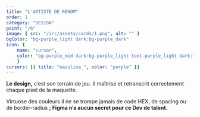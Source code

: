 ```yaml
---
title: "L'ARTISTE DE RENOM"
order: 1
category: "DESIGN"
point: "/6"
image: { src: "/src/assets/cards/1.png", alt: "" }
bgColor: "bg-purple_light dark:bg-purple_dark"
icon: {
    name: "cursor",
    color: "bg-purple_mid dark:bg-purple_light text-purple_light dark:text-purple_dark",
    }
cursors: [{ title: "maislina_", color: "purple" }]
---
```

**Le design,** c’est son terrain de jeu. Il maîtrise et retranscrit correctement chaque pixel de la maquette.

Virtuose des couleurs il ne se trompe jamais de code HEX, de spacing ou de border-radius **; Figma n’a aucun secret pour ce Dev de talent.**